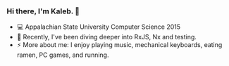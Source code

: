 ### Hi there, I'm Kaleb. 👋

- 💻 Appalachian State University Computer Science 2015
- 🌱 Recently, I've been diving deeper into RxJS, Nx and testing.
- ⚡ More about me: I enjoy playing music, mechanical keyboards, eating ramen, PC games, and running.
